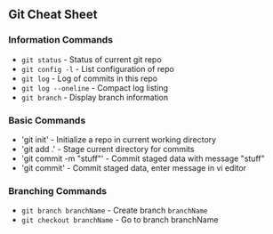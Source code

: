 ## Git Cheat Sheet

### Information Commands
* `git status` - Status of current git repo
* `git config -l` - List configuration of repo
* `git log` - Log of commits in this repo
* `git log --oneline` - Compact log listing
* `git branch` - Display branch information

### Basic Commands
* 'git init' - Initialize a repo in current working directory
* 'git add .' - Stage current directory for commits
* 'git commit -m "stuff"' - Commit staged data with message "stuff"
* 'git commit' - Commit staged data, enter message in vi editor

### Branching Commands
* `git branch branchName` - Create branch `branchName`
* `git checkout branchName` - Go to branch branchName
